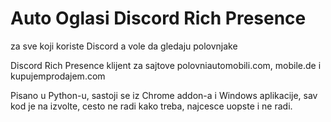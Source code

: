 # Auto Oglasi Discord Rich Presence
za sve koji koriste Discord a vole da gledaju polovnjake

Discord Rich Presence klijent za sajtove polovniautomobili.com, mobile.de i kupujemprodajem.com

Pisano u Python-u, sastoji se iz Chrome addon-a i Windows aplikacije, sav kod je na izvolte, cesto ne radi kako treba, najcesce uopste i ne radi.
